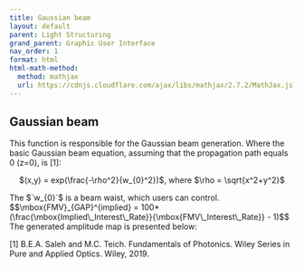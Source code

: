 ```yaml
---
title: Gaussian beam
layout: default
parent: Light Structuring
grand_parent: Graphic User Interface
nav_order: 1
format: html
html-math-method: 
  method: mathjax
  url: https://cdnjs.cloudflare.com/ajax/libs/mathjax/2.7.2/MathJax.js?config=TeX-AMS-MML_HTMLorMMLmathml
---
```

## [](#header-2)Gaussian beam

This function is responsible for the Gaussian beam generation. Where the basic Gaussian beam equation, assuming that the propagation path equals 0 (z=0), is [1]:
<p align="center">
$(x,y) = exp(\frac{-\rho^2}{w_{0}^2})$, where $\rho = \sqrt{x^2+y^2}$
<p>
The  $`w_{0}`$ is a beam waist, which users can control.
$$\mbox{FMV}_{GAP}^{implied}  = 100* (\frac{\mbox{Implied\_Interest\_Rate}}{\mbox{FMV\_Interest\_Rate}} - 1)$$
The generated amplitude map is presented below:


[1] B.E.A. Saleh and M.C. Teich. Fundamentals of Photonics. Wiley Series in Pure and Applied Optics. Wiley, 2019.
 


